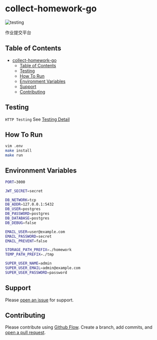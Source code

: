 # collect-homework-go

![testing](https://github.com/ChenKS12138/collect-homework-go/workflows/testing/badge.svg)

作业提交平台

## Table of Contents

- [collect-homework-go](#collect-homework-go)
  - [Table of Contents](#table-of-contents)
  - [Testing](#testing)
  - [How To Run](#how-to-run)
  - [Environment Variables](#environment-variables)
  - [Support](#support)
  - [Contributing](#contributing)

## Testing

`HTTP Testing` See [Testing Detail](https://github.com/ChenKS12138/collect-homework-go/tree/master/testing)

## How To Run

```sh
vim .env
make install
make run
```

## Environment Variables

```sh
PORT=3000

JWT_SECRET=secret

DB_NETWORK=tcp
DB_ADDR=127.0.0.1:5432
DB_USER=postgres
DB_PASSWORD=postgres
DB_DATABASE=postgres
DB_DEBUG=false

EMAIL_USER=user@example.com
EMAIL_PASSWORD=secret
EMAIL_PREVENT=false

STORAGE_PATH_PREFIX=./homework
TEMP_PATH_PREFIX=./tmp

SUPER_USER_NAME=admin
SUPER_USER_EMAIL=admin@example.com
SUPER_USER_PASSWORD=password

```

## Support

Please [open an issue](https://github.com/fraction/readme-boilerplate/issues/new) for support.

## Contributing

Please contribute using [Github Flow](https://guides.github.com/introduction/flow/). Create a branch, add commits, and [open a pull request](https://github.com/fraction/readme-boilerplate/compare/).
